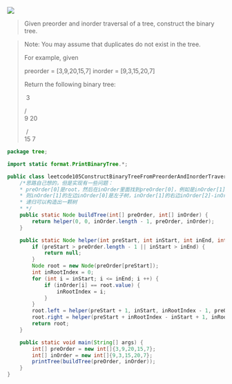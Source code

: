 ![](http://qiniu.limengting.site/mac11.jpg)

> Given preorder and inorder traversal of a tree, construct the binary tree.

<!-- more -->

> Note:
> You may assume that duplicates do not exist in the tree.
>
> For example, given
>
> preorder = [3,9,20,15,7]
> inorder = [9,3,15,20,7]
>
> Return the following binary tree:
>
> ​    3
>
>    / \
>   9  20
>
> ​       /  \
> ​    15   7

```java
package tree;

import static format.PrintBinaryTree.*;

public class leetcode105ConstructBinaryTreeFromPreorderAndInorderTraversal {
    /*思路自己想的，但是实现有一些问题：
    * preOrder[0]是root，然后在inOrder里面找到preOrder[0]，例如是inOrder[1]
    * 则inOrder[1]的左边inOrder[0]是左子树，inOrder[1]的右边inOrder[2]-inOrder[4]是右子树
    * 递归可以构造出一颗树
    * */
    public static Node buildTree(int[] preOrder, int[] inOrder) {
        return helper(0, 0, inOrder.length - 1, preOrder, inOrder);
    }

    public static Node helper(int preStart, int inStart, int inEnd, int[] preOrder, int[] inOrder) {
        if (preStart > preOrder.length - 1 || inStart > inEnd) {
            return null;
        }
        Node root = new Node(preOrder[preStart]);
        int inRootIndex = 0;
        for (int i = inStart; i <= inEnd; i ++) {
            if (inOrder[i] == root.value) {
                inRootIndex = i;
            }
        }
        root.left = helper(preStart + 1, inStart, inRootIndex - 1, preOrder, inOrder);
        root.right = helper(preStart + inRootIndex - inStart + 1, inRootIndex + 1, inEnd, preOrder, inOrder);
        return root;
    }

    public static void main(String[] args) {
        int[] preOrder = new int[]{3,9,20,15,7};
        int[] inOrder = new int[]{9,3,15,20,7};
        printTree(buildTree(preOrder, inOrder));
    }
}
```

